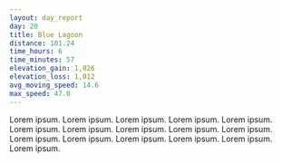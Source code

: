 ```yaml
---
layout: day_report
day: 20
title: Blue Lagoon
distance: 101.24
time_hours: 6
time_minutes: 57
elevation_gain: 1,026
elevation_loss: 1,012
avg_moving_speed: 14.6
max_speed: 47.0
---
```


Lorem ipsum. Lorem ipsum. Lorem ipsum. Lorem ipsum. Lorem ipsum. Lorem ipsum. Lorem ipsum. Lorem ipsum.
Lorem ipsum. Lorem ipsum. Lorem ipsum. Lorem ipsum. Lorem ipsum. Lorem ipsum. Lorem ipsum. Lorem ipsum.
